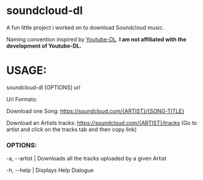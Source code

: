 # soundcloud-dl
A fun little project i worked on to download Soundcloud music. 

Naming convention inspired by [Youtube-DL](https://github.com/rg3/youtube-dl). 
**I am not affiliated with the development of Youtube-DL.**

# USAGE:

soundcloud-dl [OPTIONS] url

Url Formats: 

Download one Song: https://soundcloud.com/{ARTIST}/{SONG-TITLE}

Download an Artists tracks: https://soundcloud.com/{ARTIST}/tracks (Go to artist and click on the tracks tab and then copy link)

### OPTIONS:

-a, --artist |
       Downloads all the tracks uploaded by a given Artist

 -h, --help |
       Displays Help Dialogue

